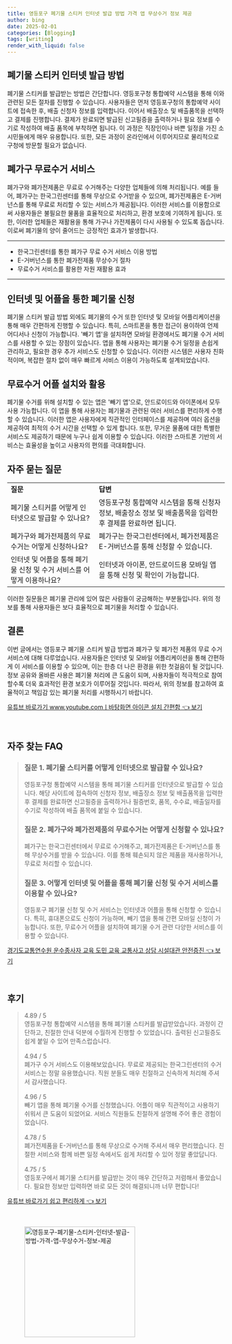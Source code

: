 ```yaml
---
title: 영등포구 폐기물 스티커 인터넷 발급 방법 가격 앱 무상수거 정보 제공
author: bing
date: 2025-02-01
categories: [Blogging]
tags: [writing]
render_with_liquid: false
---
```



<h2 id='폐기물 스티커 인터넷 발급 방법'>폐기물 스티커 인터넷 발급 방법</h2>

<p>폐기물 스티커를 발급받는 방법은 간단합니다. 영등포구청 통합예약 시스템을 통해 이와 관련된 모든 절차를 진행할 수 있습니다. 사용자들은 먼저 영등포구청의 통합예약 사이트에 접속한 후, 배출 신청자 정보를 입력합니다. 이어서 배출장소 및 배출품목을 선택하고 결제를 진행합니다. 결제가 완료되면 발급된 신고필증을 출력하거나 필요 정보를 수기로 작성하여 배출 품목에 부착하면 됩니다. 이 과정은 직장인이나 바쁜 일정을 가진 소시민들에게 매우 유용합니다. 또한, 모든 과정이 온라인에서 이루어지므로 물리적으로 구청에 방문할 필요가 없습니다.</p>

<h2 id='폐가구 무료수거 서비스'>폐가구 무료수거 서비스</h2>

<p>폐가구와 폐가전제품은 무료로 수거해주는 다양한 업체들에 의해 처리됩니다. 예를 들어, 폐가구는 한국그린센터를 통해 무상으로 수거받을 수 있으며, 폐가전제품은 E-거버넌스를 통해 무료로 처리할 수 있는 서비스가 제공됩니다. 이러한 서비스를 이용함으로써 사용자들은 불필요한 물품을 효율적으로 처리하고, 환경 보호에 기여하게 됩니다. 또한, 이러한 업체들은 재활용을 통해 가구나 가전제품이 다시 사용될 수 있도록 돕습니다. 이로써 폐기물의 양이 줄어드는 긍정적인 효과가 발생합니다.</p>

<hr />

<ul>
    <li>한국그린센터를 통한 폐가구 무료 수거 서비스 이용 방법</li>
    <li>E-거버넌스를 통한 폐가전제품 무상수거 절차</li>
    <li>무료수거 서비스를 활용한 자원 재활용 효과</li>
</ul>

<hr />

<h2 id='인터넷 및 어플을 통한 폐기물 신청'>인터넷 및 어플을 통한 폐기물 신청</h2>

<p>폐기물 스티커 발급 방법 외에도 폐기물의 수거 또한 인터넷 및 모바일 어플리케이션을 통해 매우 간편하게 진행할 수 있습니다. 특히, 스마트폰을 통한 접근이 용이하여 언제 어디서나 신청이 가능합니다. '빼기 앱'을 설치하면 모바일 환경에서도 폐기물 수거 서비스를 사용할 수 있는 장점이 있습니다. 앱을 통해 사용자는 폐기물 수거 일정을 손쉽게 관리하고, 필요한 경우 추가 서비스도 신청할 수 있습니다. 이러한 시스템은 사용자 친화적이며, 복잡한 절차 없이 매우 빠르게 서비스 이용이 가능하도록 설계되었습니다.</p>

<h2 id='무료수거 어플 설치와 활용'>무료수거 어플 설치와 활용</h2>

<p>폐기물 수거를 위해 설치할 수 있는 앱은 '빼기 앱'으로, 안드로이드와 아이폰에서 모두 사용 가능합니다. 이 앱을 통해 사용자는 폐기물과 관련된 여러 서비스를 편리하게 수행할 수 있습니다. 이러한 앱은 사용자에게 직관적인 인터페이스를 제공하며 여러 옵션을 제공하여 최적의 수거 시간을 선택할 수 있게 합니다. 또한, 무거운 물품에 대한 특별한 서비스도 제공하기 때문에 누구나 쉽게 이용할 수 있습니다. 이러한 스마트폰 기반의 서비스는 효율성을 높이고 사용자의 편의를 극대화합니다.</p>

<h2 id='자주 묻는 질문'>자주 묻는 질문</h2>

<table>
    <tr>
        <td><b>질문</b></td>
        <td><b>답변</b></td>
    </tr>
    <tr>
        <td>폐기물 스티커를 어떻게 인터넷으로 발급할 수 있나요?</td>
        <td>영등포구청 통합예약 시스템을 통해 신청자 정보, 배출장소 정보 및 배출품목을 입력한 후 결제를 완료하면 됩니다.</td>
    </tr>
    <tr>
        <td>폐가구와 폐가전제품의 무료수거는 어떻게 신청하나요?</td>
        <td>폐가구는 한국그린센터에서, 폐가전제품은 E-거버넌스를 통해 신청할 수 있습니다.</td>
    </tr>
    <tr>
        <td>인터넷 및 어플을 통해 폐기물 신청 및 수거 서비스를 어떻게 이용하나요?</td>
        <td>인터넷과 아이폰, 안드로이드용 모바일 앱을 통해 신청 및 확인이 가능합니다.</td>
    </tr>
</table>

<p>이러한 질문들은 폐기물 관리에 있어 많은 사람들이 궁금해하는 부분들입니다. 위의 정보를 통해 사용자들은 보다 효율적으로 폐기물을 처리할 수 있습니다.</p>

<h2 id='결론'>결론</h2>

<p>이번 글에서는 영등포구 폐기물 스티커 발급 방법과 폐가구 및 폐가전 제품의 무료 수거 서비스에 대해 다루었습니다. 사용자들은 인터넷 및 모바일 어플리케이션을 통해 간편하게 이 서비스를 이용할 수 있으며, 이는 한층 더 나은 환경을 위한 첫걸음이 될 것입니다. 정보 공유와 올바른 사용은 폐기물 처리에 큰 도움이 되며, 사용자들이 적극적으로 참여할수록 더욱 효과적인 환경 보호가 이루어질 것입니다. 따라서, 위의 정보를 참고하여 효율적이고 책임감 있는 폐기물 처리를 시행하시기 바랍니다.</p>


<p><a class="click-button" title="유튜브 바로가기 www.youtube.comㅣ바탕화면 아이콘 설치 간편함" href="https://yellowplanner.github.io/posts/%EC%9C%A0%ED%8A%9C%EB%B8%8C-%EB%B0%94%EB%A1%9C%EA%B0%80%EA%B8%B0-www.youtube.com%E3%85%A3%EB%B0%94%ED%83%95%ED%99%94%EB%A9%B4-%EC%95%84%EC%9D%B4%EC%BD%98-%EC%84%A4%EC%B9%98-%EA%B0%84%ED%8E%B8%ED%95%A8/" rel="dofollow">유튜브 바로가기 www.youtube.comㅣ바탕화면 아이콘 설치 간편함 👈 보기</a></p><br>
<h2 id='자주_찾는_FAQ'>자주 찾는 FAQ</h2>
<div itemscope="" itemtype="https://schema.org/FAQPage"> 
<blockquote> 
<div itemscope="" itemprop="mainEntity" itemtype="https://schema.org/Question"> 
<h3 itemprop="name">질문 1. 폐기물 스티커를 어떻게 인터넷으로 발급할 수 있나요?</h3> 
<div itemscope="" itemprop="acceptedAnswer" itemtype="https://schema.org/Answer"> 
<span itemprop="text"> 
<p>영등포구청 통합예약 시스템을 통해 폐기물 스티커를 인터넷으로 발급할 수 있습니다. 해당 사이트에 접속하여 신청자 정보, 배출장소 정보 및 배출품목을 입력한 후 결제를 완료하면 신고필증을 출력하거나 필증번호, 품목, 수수료, 배출일자를 수기로 작성하여 배출 품목에 붙일 수 있습니다.</p> 
</span> 
</div> 
</div> 

<div itemscope="" itemprop="mainEntity" itemtype="https://schema.org/Question"> 
<h3 itemprop="name">질문 2. 폐가구와 폐가전제품의 무료수거는 어떻게 신청할 수 있나요?</h3> 
<div itemscope="" itemprop="acceptedAnswer" itemtype="https://schema.org/Answer"> 
<span itemprop="text"> 
<p>폐가구는 한국그린센터에서 무료로 수거해주고, 폐가전제품은 E-거버넌스를 통해 무상수거를 받을 수 있습니다. 이를 통해 훼손되지 않은 제품을 재사용하거나, 무료로 처리할 수 있습니다.</p> 
</span> 
</div> 
</div> 

<div itemscope="" itemprop="mainEntity" itemtype="https://schema.org/Question"> 
<h3 itemprop="name">질문 3. 어떻게 인터넷 및 어플을 통해 폐기물 신청 및 수거 서비스를 이용할 수 있나요?</h3> 
<div itemscope="" itemprop="acceptedAnswer" itemtype="https://schema.org/Answer"> 
<span itemprop="text"> 
<p>영등포구 폐기물 신청 및 수거 서비스는 인터넷과 어플을 통해 신청할 수 있습니다. 특히, 휴대폰으로도 신청이 가능하며, 빼기 앱을 통해 간편 모바일 신청이 가능합니다. 또한, 무료수거 어플을 설치하여 폐기물 수거 관련 다양한 서비스를 이용할 수 있습니다.</p> 
</span> 
</div> 
</div> 
</blockquote> 
</div>
<p><a class="click-button" title="경기도교통연수원 운수종사자 교육 도민 교육 교통사고 상담 시설대관 안전증진" href="https://yellowplanner.github.io/posts/%EA%B2%BD%EA%B8%B0%EB%8F%84%EA%B5%90%ED%86%B5%EC%97%B0%EC%88%98%EC%9B%90-%EC%9A%B4%EC%88%98%EC%A2%85%EC%82%AC%EC%9E%90-%EA%B5%90%EC%9C%A1-%EB%8F%84%EB%AF%BC-%EA%B5%90%EC%9C%A1-%EA%B5%90%ED%86%B5%EC%82%AC%EA%B3%A0-%EC%83%81%EB%8B%B4-%EC%8B%9C%EC%84%A4%EB%8C%80%EA%B4%80-%EC%95%88%EC%A0%84%EC%A6%9D%EC%A7%84/" rel="dofollow">경기도교통연수원 운수종사자 교육 도민 교육 교통사고 상담 시설대관 안전증진 👈 보기</a></p><br>
<h2 id='후기'>후기</h2>
<div itemscope itemtype="https://schema.org/Product">
  <blockquote>
  <div itemprop="review" itemscope itemtype="https://schema.org/Review">
      <div itemprop="reviewRating" itemscope itemtype="https://schema.org/Rating"> <span itemprop="ratingValue">4.89</span> / <span itemprop="bestRating">5</span> </div>
      <span itemprop="reviewBody">영등포구청 통합예약 시스템을 통해 폐기물 스티커를 발급받았습니다. 과정이 간단하고, 친절한 안내 덕분에 수월하게 진행할 수 있었습니다. 출력된 신고필증도 쉽게 붙일 수 있어 만족스럽습니다.</span>
  </div>
  <br>
  <div itemprop="review" itemscope itemtype="https://schema.org/Review">
      <div itemprop="reviewRating" itemscope itemtype="https://schema.org/Rating"> <span itemprop="ratingValue">4.94</span> / <span itemprop="bestRating">5</span> </div>
      <span itemprop="reviewBody">폐가구 수거 서비스도 이용해보았습니다. 무료로 제공되는 한국그린센터의 수거 서비스는 정말 유용했습니다. 직원 분들도 매우 친절하고 신속하게 처리해 주셔서 감사했습니다.</span>
  </div>
  <br>
  <div itemprop="review" itemscope itemtype="https://schema.org/Review">
      <div itemprop="reviewRating" itemscope itemtype="https://schema.org/Rating"> <span itemprop="ratingValue">4.96</span> / <span itemprop="bestRating">5</span> </div>
      <span itemprop="reviewBody">빼기 앱을 통해 폐기물 수거를 신청했습니다. 어플이 매우 직관적이고 사용하기 쉬워서 큰 도움이 되었어요. 서비스 직원들도 친절하게 설명해 주어 좋은 경험이었습니다.</span>
  </div>
  <br>
  <div itemprop="review" itemscope itemtype="https://schema.org/Review">
      <div itemprop="reviewRating" itemscope itemtype="https://schema.org/Rating"> <span itemprop="ratingValue">4.78</span> / <span itemprop="bestRating">5</span> </div>
      <span itemprop="reviewBody">폐가전제품을 E-거버넌스를 통해 무상으로 수거해 주셔서 매우 편리했습니다. 친절한 서비스와 함께 바쁜 일정 속에서도 쉽게 처리할 수 있어 정말 좋았답니다.</span>
  </div>
  <br>
  <div itemprop="review" itemscope itemtype="https://schema.org/Review">
      <div itemprop="reviewRating" itemscope itemtype="https://schema.org/Rating"> <span itemprop="ratingValue">4.75</span> / <span itemprop="bestRating">5</span> </div>
      <span itemprop="reviewBody">영등포구에서 폐기물 스티커를 발급받는 것이 매우 간단하고 저렴해서 좋았습니다. 필요한 정보만 입력하면 바로 모든 것이 해결되니까 너무 편합니다!</span>
  </div>
  </blockquote>
</div>
<p><a class="click-button" title="유튜브 바로가기 쉽고 편리하게" href="https://yellowplanner.github.io/posts/%EC%9C%A0%ED%8A%9C%EB%B8%8C-%EB%B0%94%EB%A1%9C%EA%B0%80%EA%B8%B0-%EC%89%BD%EA%B3%A0-%ED%8E%B8%EB%A6%AC%ED%95%98%EA%B2%8C/" rel="dofollow">유튜브 바로가기 쉽고 편리하게 👈 보기</a></p><br>
<figure class="image"><img src="https://yellowplanner.github.io/assets/img/thumbnail/영등포구-폐기물-스티커-인터넷-발급-방법-가격-앱-무상수거-정보-제공.webp" alt="영등포구-폐기물-스티커-인터넷-발급-방법-가격-앱-무상수거-정보-제공" width="256" height="256"></figure>